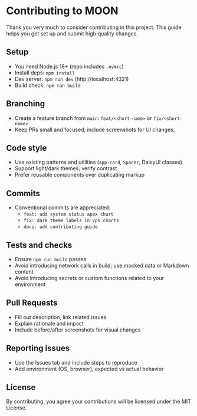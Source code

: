 # Contributing to MOON

Thank you very much to consider contributing in this project. This guide helps you get set up and submit high‑quality changes.

## Setup
- You need Node.js 18+ (repo includes `.nvmrc`)
- Install deps: `npm install`
- Dev server: `npm run dev` (http://localhost:4321)
- Build check: `npm run build`

## Branching
- Create a feature branch from `main`: `feat/<short-name>` or `fix/<short-name>`
- Keep PRs small and focused; include screenshots for UI changes.

## Code style
- Use existing patterns and utilities (`app-card`, `Spacer`, DaisyUI classes)
- Support light/dark themes; verify contrast
- Prefer reusable components over duplicating markup

## Commits
- Conventional commits are appreciated:
  - `feat: add system status apex chart`
  - `fix: dark theme labels in vps charts`
  - `docs: add contributing guide`

## Tests and checks
- Ensure `npm run build` passes
- Avoid introducing network calls in build; use mocked data or Markdown content
- Avoid introducing secrets or custom functions related to your environment

## Pull Requests
- Fill out description, link related issues
- Explain rationale and impact
- Include before/after screenshots for visual changes

## Reporting issues
- Use the Issues tab and include steps to reproduce
- Add environment (OS, browser), expected vs actual behavior

## License
By contributing, you agree your contributions will be licensed under the MIT License.


